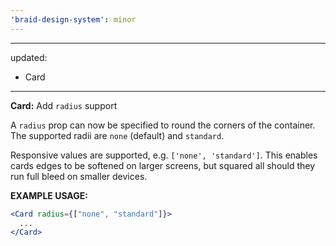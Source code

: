 ```yaml
---
'braid-design-system': minor
---
```


---
updated:
  - Card
---

**Card:** Add `radius` support

A `radius` prop can now be specified to round the corners of the container. The supported radii are `none` (default) and `standard`.

Responsive values are supported, e.g. `['none', 'standard']`. This enables cards edges to be softened on larger screens, but squared all should they run full bleed on smaller devices.

**EXAMPLE USAGE:**
```jsx
<Card radius={["none", "standard"]}>
  ...
</Card>
```
